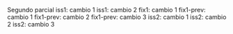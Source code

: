 Segundo parcial
iss1: cambio 1
iss1: cambio 2
fix1: cambio 1
fix1-prev: cambio 1
fix1-prev: cambio 2
fix1-prev: cambio 3
iss2: cambio 1
iss2: cambio 2
iss2: cambio 3
